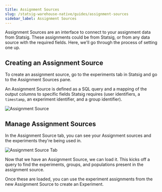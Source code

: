 ```yaml
---
title: Assignment Sources
slug: /statsig-warehouse-native/guides/assignment-sources
sidebar_label: Assignment Sources
---
```


Assignment Sources are an interface to connect to your assignment data from Statsig. These assignments could be from Statsig, or from any data source with the required fields. Here, we'll go through the process of setting one up.

## Creating an Assignment Source

To create an assignment source, go to the experiments tab in Statsig and go to the Assignment Sources pane.

An Assignment Source is defined as a SQL query and a mapping of the output columns to specific fields
Statsig requires (user identifiers, a `timestamp`, an experiment identifier, and a group identifier).

![Assignment Source](https://user-images.githubusercontent.com/102695539/264100295-05d71c64-9b31-4531-b371-03b6cb692446.png)

## Manage Assignment Sources

In the Assignment Source tab, you can see your Assignment sources and the experiments they're being used in.

![Assignment Source Tab](https://user-images.githubusercontent.com/102695539/264100297-c41cd747-089c-4ccf-8b45-b70a1b4e264a.png)

Now that we have an Assignment Source, we can load it. This kicks off a query to find the experiments, groups,
and populations present in the assignment source.

Once these are loaded, you can use the experiment assignments from the new Assignment Source to create an Experiment.

